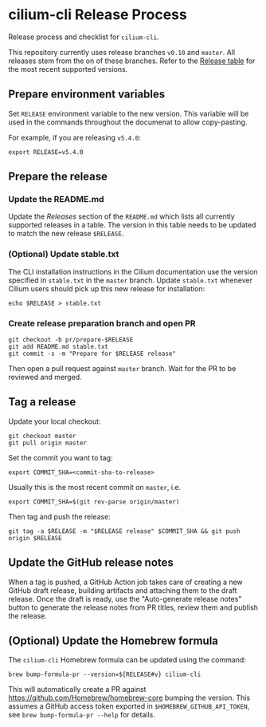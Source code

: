 # cilium-cli Release Process

Release process and checklist for `cilium-cli`.

This repository currently uses release branches `v0.10` and `master`. All releases stem from
the on of these branches. Refer to the [Release
table](https://github.com/cilium/cilium-cli#releases) for the most recent supported versions.

## Prepare environment variables

Set `RELEASE` environment variable to the new version. This variable will be
used in the commands throughout the documenat to allow copy-pasting.

For example, if you are releasing `v5.4.0`:

    export RELEASE=v5.4.0

## Prepare the release

### Update the README.md

Update the *Releases* section of the `README.md` which lists all currently
supported releases in a table. The version in this table needs to be updated to
match the new release `$RELEASE`.

### (Optional) Update stable.txt

The CLI installation instructions in the Cilium documentation use the version
specified in `stable.txt` in the `master` branch. Update `stable.txt` whenever
Cilium users should pick up this new release for installation:

    echo $RELEASE > stable.txt

### Create release preparation branch and open PR

    git checkout -b pr/prepare-$RELEASE
    git add README.md stable.txt
    git commit -s -m "Prepare for $RELEASE release"

Then open a pull request against `master` branch. Wait for the PR to be reviewed and merged.

## Tag a release

Update your local checkout:

    git checkout master
    git pull origin master

Set the commit you want to tag:

    export COMMIT_SHA=<commit-sha-to-release>

Usually this is the most recent commit on `master`, i.e.

    export COMMIT_SHA=$(git rev-parse origin/master)

Then tag and push the release:

    git tag -a $RELEASE -m "$RELEASE release" $COMMIT_SHA && git push origin $RELEASE

## Update the GitHub release notes

When a tag is pushed, a GitHub Action job takes care of creating a new GitHub
draft release, building artifacts and attaching them to the draft release. Once
the draft is ready, use the "Auto-generate release notes" button to generate
the release notes from PR titles, review them and publish the release.

## (Optional) Update the Homebrew formula

The `cilium-cli` Homebrew formula can be updated using the command:

    brew bump-formula-pr --version=${RELEASE#v} cilium-cli

This will automatically create a PR against https://github.com/Homebrew/homebrew-core
bumping the version. This assumes a GitHub access token exported in
`$HOMEBREW_GITHUB_API_TOKEN`, see `brew bump-formula-pr --help` for details.
